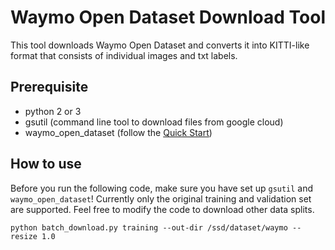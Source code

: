 # Waymo Open Dataset Download Tool

This tool downloads Waymo Open Dataset and converts it into KITTI-like format that consists of individual images and txt labels.

## Prerequisite

* python 2 or 3
* gsutil (command line tool to download files from google cloud)
* waymo_open_dataset (follow the [Quick Start](https://github.com/waymo-research/waymo-open-dataset/blob/master/docs/quick_start.md))

## How to use

Before you run the following code, make sure you have set up `gsutil` and `waymo_open_dataset`! Currently only the original training and validation set are supported. Feel free to modify the code to download other data splits.

```
python batch_download.py training --out-dir /ssd/dataset/waymo --resize 1.0
```
